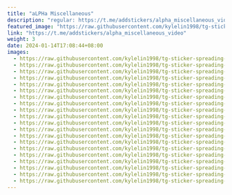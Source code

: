 ```yaml
---
title: "aLPHa Miscellaneous"
description: "regular: https://t.me/addstickers/alpha_miscellaneous_video"
featured_image: "https://raw.githubusercontent.com/kylelin1998/tg-sticker-spreading-worldwide-images/main/img/b035f89e-ae86-43d6-8325-585bbfa39fb7.jpg"
link: "https://t.me/addstickers/alpha_miscellaneous_video"
weight: 3
date: 2024-01-14T17:08:44+08:00
images:
  - https://raw.githubusercontent.com/kylelin1998/tg-sticker-spreading-worldwide-images/main/img/b035f89e-ae86-43d6-8325-585bbfa39fb7.jpg
  - https://raw.githubusercontent.com/kylelin1998/tg-sticker-spreading-worldwide-images/main/img/7360859f-2c6b-4d41-b83c-482e14056b91.jpg
  - https://raw.githubusercontent.com/kylelin1998/tg-sticker-spreading-worldwide-images/main/img/0184f617-f9c1-424d-8d3d-cc4818cd3449.jpg
  - https://raw.githubusercontent.com/kylelin1998/tg-sticker-spreading-worldwide-images/main/img/724a6010-cd21-4e28-bb55-16f509871340.jpg
  - https://raw.githubusercontent.com/kylelin1998/tg-sticker-spreading-worldwide-images/main/img/ccbef88a-485d-4857-bb1c-c7df2035ac75.jpg
  - https://raw.githubusercontent.com/kylelin1998/tg-sticker-spreading-worldwide-images/main/img/8ccfb2d3-f5b6-4ec4-b66d-0f77da5d9bb8.jpg
  - https://raw.githubusercontent.com/kylelin1998/tg-sticker-spreading-worldwide-images/main/img/39071239-4906-4b29-9cbc-2544eaa8ced1.jpg
  - https://raw.githubusercontent.com/kylelin1998/tg-sticker-spreading-worldwide-images/main/img/abf76713-bb9b-4f47-b8bb-7a0296f53fb8.jpg
  - https://raw.githubusercontent.com/kylelin1998/tg-sticker-spreading-worldwide-images/main/img/777e5b55-636e-47f9-a513-63c8e01e3d5c.jpg
  - https://raw.githubusercontent.com/kylelin1998/tg-sticker-spreading-worldwide-images/main/img/ba2ac9ab-82f7-4ae4-90d5-85397cb224d0.jpg
  - https://raw.githubusercontent.com/kylelin1998/tg-sticker-spreading-worldwide-images/main/img/f5ab438e-8ee7-4919-9472-8c5112740086.jpg
  - https://raw.githubusercontent.com/kylelin1998/tg-sticker-spreading-worldwide-images/main/img/1e208c7a-f0fa-4509-b7f6-f1d625907aa0.jpg
  - https://raw.githubusercontent.com/kylelin1998/tg-sticker-spreading-worldwide-images/main/img/b20b23fd-8702-4372-8005-8c6810fb9534.jpg
  - https://raw.githubusercontent.com/kylelin1998/tg-sticker-spreading-worldwide-images/main/img/fa7114e6-abfe-44e3-89d9-e8812864a2e0.jpg
  - https://raw.githubusercontent.com/kylelin1998/tg-sticker-spreading-worldwide-images/main/img/c587dc70-a12a-4c09-a476-584d65942a1f.jpg
  - https://raw.githubusercontent.com/kylelin1998/tg-sticker-spreading-worldwide-images/main/img/4d9675b9-895a-479b-8777-57ac1f9d267c.jpg
  - https://raw.githubusercontent.com/kylelin1998/tg-sticker-spreading-worldwide-images/main/img/69b0e2bd-3033-46ff-81be-daa6f99040b4.jpg
  - https://raw.githubusercontent.com/kylelin1998/tg-sticker-spreading-worldwide-images/main/img/c49312ef-aecf-44f9-bdf6-69dd1f5ccf1f.jpg
  - https://raw.githubusercontent.com/kylelin1998/tg-sticker-spreading-worldwide-images/main/img/2a25c4ee-50c8-4c51-821f-2fdabbec413e.jpg
  - https://raw.githubusercontent.com/kylelin1998/tg-sticker-spreading-worldwide-images/main/img/ed6b06a1-d64c-452f-b04b-5a082468696d.jpg
---
```

